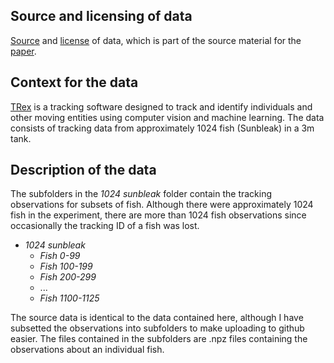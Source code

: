 ## Source and licensing of data
[Source](https://dx.doi.org/10.17617/3.4y) and [license](https://creativecommons.org/licenses/by/4.0/) of data, which is part of the source material for the [paper](https://doi.org/10.7554/eLife.64000).

## Context for the data
[TRex](https://trex.run/docs/) is a tracking software designed to track and identify individuals and other moving entities using computer vision and machine learning. The data consists of tracking data from approximately 1024 fish (Sunbleak) in a 3m tank. 

## Description of the data
The subfolders in the *1024 sunbleak* folder contain the tracking observations for subsets of fish. Although there were approximately 1024 fish in the experiment, there are more than 1024 fish observations since occasionally the tracking ID of a fish was lost. 
* *1024 sunbleak*
  * *Fish 0-99*
  * *Fish 100-199*
  * *Fish 200-299*
  * ...
  * *Fish 1100-1125*
  
The source data is identical to the data contained here, although I have subsetted the observations into subfolders to make uploading to github easier. The files contained in the subfolders are .npz files containing the observations about an individual fish. 
